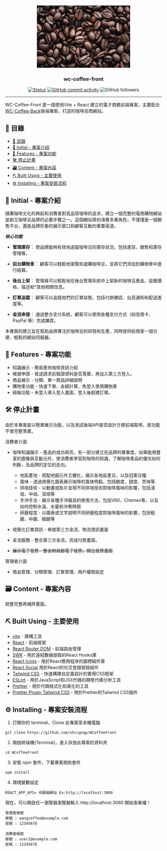<p align="center">
  <a href="" rel="noopener">
 <img width=300px height=200px src="https://github.com/shccgxqp/WCoffeeBack/blob/main/bg.jpg?raw=true" alt="Project logo"></a>
</p>

<h3 align="center">wc-coffee-front</h3>

<div align="center">


[![Status](https://img.shields.io/badge/status-Offline-red.svg)]()
[![GitHub commit activity](https://img.shields.io/github/commit-activity/y/shccgxqp/WCoffeeFront)]()
![GitHub followers](https://img.shields.io/github/followers/shccgxqp?logo=github)

</div>

---

WC-Coffee-Front 是一個使用Vite + React 建立的電子商務前端專案，主要配合[WC-Coffee-Back](<https://github.com/shccgxqp/WCoffeeBack>)後端專案，打造的咖啡店商網站。


## 📝 目錄
- [📝 目錄](#-目錄)
- [🎈 Initial - 專案介紹](#-initial---專案介紹)
- [🧐 Features - 專案功能](#-features---專案功能)
- [🛠️ 停止計畫](#️-停止計畫)
- [🗃️ Content - 專案內容](#️-content---專案內容)
- [⛏️ Built Using - 主要使用](#️-built-using---主要使用)
- [⚙️ Installing - 專案安裝流程](#️-installing---專案安裝流程)

## 🎈 Initial - 專案介紹 

隨著咖啡文化的興起和消費者對高品質咖啡的追求，建立一個完整的電商購物網站是創立咖啡豆品牌的必要步驟之一。這個網站將扮演著多重角色，不僅僅是一個銷售平台，還是品牌形象的展示窗口和顧客互動的重要渠道。

***核心功能***

* **管理庫存**： 使品牌能夠有效地追蹤咖啡豆的庫存狀況，包括進貨、銷售和庫存管理等。

* **前台購物車**： 顧客可以輕鬆地瀏覽和選購咖啡豆，並將它們添加到購物車中進行結算。

* **後台上架**： 管理員可以輕鬆地在後台管理系統中上架新的咖啡豆產品，設置價格、描述和*其他相關信息。

* **訂單追蹤**： 顧客可以追蹤他們的訂單狀態，包括付款確認、出貨通知和配送進度等。

* **金流串接**： 通過整合支付系統，顧客可以使用各種支付方式（如信用卡、PayPal 等）完成購買。


本專案的建立旨在幫助品牌專注於咖啡豆的研發和生產，同時提供給商家一個方便、輕鬆的網站伺服器。

## 🧐 Features - 專案功能

  * 知識展示 - 簡易產地咖啡資訊介紹
  * 帳號申請 - 發送請求前驗證資料是否落實，再加入第三方登入。
  * 商品展示 - 分類、單一商品詳細說明
  * 購物車功能 - 快速下單、金額計算、免登入使用購物車
  * 結帳功能 - 未登入導入登入畫面，登入後創建訂單。


## 🛠️ 停止計畫 
由於本專案是以簡單展示功能，以及測試後端API是否設計方便前端取用，故功能不會完整落實。

消費者介面
* 咖啡知識展示 - 產品的成功與否，有一部分建立在品牌的專業度，如果能用豐富的圖像與互動元件，使消費者學習到咖啡的知識，了解咖啡產品的優劣如何判斷，及品牌的定位的走向。

  * 地區產地 - 搭配地圖元件立體化，展示各地區產豆，以及冠軍豆種
  * 風味 - 透過視覺化圖表展示咖啡的風味特點，包括酸度、甜度、苦味等
  * 烘培技術 - 以動畫或影片呈現不同烘培技術對咖啡風味的影響，包括淺焙、中焙、深焙等
  * 手沖手法 - 展示各種手沖器具的使用方法，包括V60、Chemex等，以及如何控制水溫、水量和沖煮時間
  * 研磨程度 - 以圖表或文字說明不同研磨程度對咖啡風味的影響，包括粗磨、中磨、細磨等
  
* 視覺化訂單資訊 - 串接第三方金流、物流資訊畫面  
* 金流服務 - 整合第三方金流，完成付款畫面。
* ~~展示電子發票 - 整合財政部電子發票，開立發票畫面~~


管理者介面
* 商品管理、分類管理、訂單管理、用戶權限設定


## 🗃️ Content - 專案內容
  統整完整再補齊畫面。


## ⛏️ Built Using - 主要使用  

- [vite](https://vitejs.dev/) - 建構工具
- [React](https://react.dev/) - 前端框架
- [React Router DOM](https://reactrouter.com/en/main) - 前端路由管理
- [SWR](https://swr.vercel.app/) - 用於遠程數據提取的React Hooks庫
- [React Icons](https://react-icons.github.io/react-icons/) - 用於React應用程序的圖標組件庫
- [React Social](https://www.npmjs.com/package/react-social) 用於React的社交登錄按鈕組件
- [Tailwind CSS](https://tailwindcss.com/) - 快速構建自定義設計的實用CSS框架
- [ESLint](https://eslint.org/) - 用於JavaScript和JSX代碼的靜態代碼分析工具
- [Prettier](https://prettier.io/) - 用於代碼格式化和美化的工具
- [Prettier Plugin Tailwind CSS](https://www.npmjs.com/package/prettier-plugin-tailwindcss?activeTab=readme) - 用於Prettier的Tailwind CSS插件


## ⚙️ Installing - 專案安裝流程

1. 打開你的 terminal，Clone 此專案至本機電腦
   
```
git clone https://github.com/shccgxqp/WCoffeeFront
```
2. 開啟終端機(Terminal)，進入存放此專案的資料夾

```
cd WCoffeeFront
```

3. 安裝 npm 套件，下載專案相依套件

```
npm install
```

4. 環境變數設定

```
REACT_APP_API= 伺服器網址 Ex:http://localhost:3060
```

現在，可以開啟任一瀏覽器瀏覽器輸入 http://localhost:3060 開始查看囉！



```
管理者帳號
帳號 : wangcoffee@example.com
密碼 : 12345678

消費者帳號
帳號 : user1@example.com
密碼 : 12345678
```

